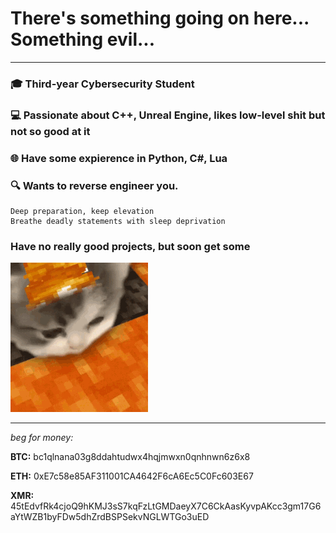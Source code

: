 # There's something going on here... Something evil...
---

### 🎓 Third-year Cybersecurity Student  
### 💻 Passionate about C++, Unreal Engine, likes low-level shit but not so good at it
### 🌐 Have some expierence in Python, C#, Lua

### 🔍 Wants to reverse engineer you.

```
Deep preparation, keep elevation
Breathe deadly statements with sleep deprivation
```

### Have no really good projects, but soon get some

![](kitty-minecraft.gif)


---
_beg for money:_

**BTC:** bc1qlnana03g8ddahtudwx4hqjmwxn0qnhnwn6z6x8

**ETH:** 0xE7c58e85AF311001CA4642F6cA6Ec5C0Fc603E67

**XMR:** 45tEdvfRk4cjoQ9hKMJ3sS7kqFzLtGMDaeyX7C6CkAasKyvpAKcc3gm17G6aYtWZB1byFDw5dhZrdBSPSekvNGLWTGo3uED



<!--
**Roguelied/Roguelied** is a ✨ _special_ ✨ repository because its `README.md` (this file) appears on your GitHub profile.

Here are some ideas to get you started:

- 🔭 I’m currently working on ...
- 🌱 I’m currently learning ...
- 👯 I’m looking to collaborate on ...
- 🤔 I’m looking for help with ...
- 💬 Ask me about ...
- 📫 How to reach me: ...
- 😄 Pronouns: ...
- ⚡ Fun fact: ...
-->
